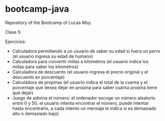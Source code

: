 # bootcamp-java
Repository of the Bootcamp of Lucas Moy.

Clase 5:

Ejercicios:
- Calculadora permitiendo a un usuario de saber su edad si fuera un perro (el usuario ingresa su edad de humano)
- Calculadora para convertir millas a kilometros (el usuario indica los millas para saber los kilometros)
- Calculadora de descuento (el usuario ingresa el precio original y el descuento en porcentaje)
- Calculadora de propinas (el usuario indica el total de la cuenta y el porcentaje que desea dejar en propina para saber cuánta propina tiene que dejar)
- Juego de adivina el número: el ordenador escoge un número aleatorio entre 0 y 50, el usuario intenta encontrar el número, puede intentar hasta encontrarlo, a cada intento un mensaje le indica si es demasiado alto o demasiado bajo)
